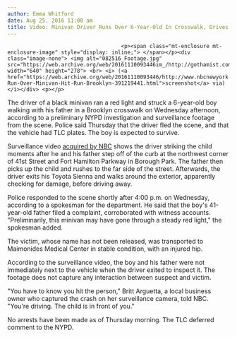 ```yaml
---
author: Emma Whitford
date: Aug 25, 2016 11:00 am
title: Video: Minivan Driver Runs Over 6-Year-Old In Crosswalk, Drives Away
---
```


	
										<p><span class="mt-enclosure mt-enclosure-image" style="display: inline;"> </span></p><div class="image-none"> <img alt="082516_Footage.jpg" src="https://web.archive.org/web/20161110093446im_/http://gothamist.com/attachments/nyc_ewhitford/082516_Footage.jpg" width="640" height="278"> <br> <i> (<a href="https://web.archive.org/web/20161110093446/http://www.nbcnewyork.com/news/local/Child-Run-Over-Minivan-Hit-Run-Brooklyn-391219441.html">screenshot</a> via)</i></div> <p></p>

<p>The driver of a black minivan ran a red light and struck a 6-year-old boy walking with his father in a Brooklyn crosswalk on Wednesday afternoon, according to a preliminary NYPD investigation and surveillance footage from the scene. Police said Thursday that the driver fled the scene, and that the vehicle had TLC plates. The boy is expected to survive. </p>

<p>Surveillance video <a href="https://web.archive.org/web/20161110093446/http://www.nbcnewyork.com/news/local/Child-Run-Over-Minivan-Hit-Run-Brooklyn-391219441.html">acquired by NBC</a> shows the driver striking the child moments after he and his father step off of the curb at the northwest corner of 41st Street and Fort Hamilton Parkway in Borough Park. The father then picks up the child and rushes to the far side of the street. Afterwards, the driver exits his Toyota Sienna and walks around the exterior, apparently checking for damage, before driving away. </p>

<center><script type="text/javascript" charset="UTF-8" src="https://web.archive.org/web/20161110093446js_/http://www.nbcnewyork.com/portableplayer/?cmsID=391241751&amp;videoID=RlMspzUO3eqq&amp;origin=nbcnewyork.com&amp;sec=news&amp;subsec=local&amp;width=600&amp;height=360&amp;t=103"></script></center>

<p>Police responded to the scene shortly after 4:00 p.m. on Wednesday, according to a spokesman for the department. He said that the boy&apos;s 41-year-old father filed a complaint, corroborated with witness accounts. &quot;Preliminarily, this minivan may have gone through a steady red light,&quot; the spokesman added. </p>

<p>The victim, whose name has not been released, was transported to Maimonides Medical Center in stable condition, with an injured hip. </p>

<p>According to the surveillance video, the boy and his father were not immediately next to the vehicle when the driver exited to inspect it. The footage does not capture any interaction between suspect and victim. </p>

<p>&quot;You have to know you hit the person,&quot; Britt Arguetta, a local business owner who captured the crash on her surveillance camera, told NBC. &quot;You&apos;re driving. The child is in front of you.&quot; </p>

<p>No arrests have been made as of Thursday morning. The TLC deferred comment to the NYPD. <br>
</p>					
										
									
				